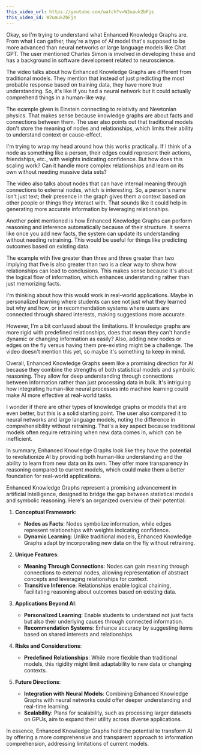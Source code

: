 ```yaml
---
this_video_url: https://youtube.com/watch?v=W2uauk2bFjs
this_video_id: W2uauk2bFjs
---
```

<think>
Okay, so I'm trying to understand what Enhanced Knowledge Graphs are. From what I can gather, they're a type of AI model that's supposed to be more advanced than neural networks or large language models like Chat GPT. The user mentioned Charles Simon is involved in developing these and has a background in software development related to neuroscience. 

The video talks about how Enhanced Knowledge Graphs are different from traditional models. They mention that instead of just predicting the most probable response based on training data, they have more true understanding. So, it's like if you had a neural network but it could actually comprehend things in a human-like way.

The example given is Einstein connecting to relativity and Newtonian physics. That makes sense because knowledge graphs are about facts and connections between them. The user also points out that traditional models don't store the meaning of nodes and relationships, which limits their ability to understand context or cause-effect.

I'm trying to wrap my head around how this works practically. If I think of a node as something like a person, their edges could represent their actions, friendships, etc., with weights indicating confidence. But how does this scaling work? Can it handle more complex relationships and learn on its own without needing massive data sets?

The video also talks about nodes that can have internal meaning through connections to external nodes, which is interesting. So, a person's name isn't just text; their presence in the graph gives them a context based on other people or things they interact with. That sounds like it could help in generating more accurate information by leveraging relationships.

Another point mentioned is how Enhanced Knowledge Graphs can perform reasoning and inference automatically because of their structure. It seems like once you add new facts, the system can update its understanding without needing retraining. This would be useful for things like predicting outcomes based on existing data.

The example with five greater than three and three greater than two implying that five is also greater than two is a clear way to show how relationships can lead to conclusions. This makes sense because it's about the logical flow of information, which enhances understanding rather than just memorizing facts.

I'm thinking about how this would work in real-world applications. Maybe in personalized learning where students can see not just what they learned but why and how, or in recommendation systems where users are connected through shared interests, making suggestions more accurate.

However, I'm a bit confused about the limitations. If knowledge graphs are more rigid with predefined relationships, does that mean they can't handle dynamic or changing information as easily? Also, adding new nodes or edges on the fly versus having them pre-existing might be a challenge. The video doesn't mention this yet, so maybe it's something to keep in mind.

Overall, Enhanced Knowledge Graphs seem like a promising direction for AI because they combine the strengths of both statistical models and symbolic reasoning. They allow for deep understanding through connections between information rather than just processing data in bulk. It's intriguing how integrating human-like neural processes into machine learning could make AI more effective at real-world tasks.

I wonder if there are other types of knowledge graphs or models that are even better, but this is a solid starting point. The user also compared it to neural networks and large language models, noting the difference in comprehensibility without retraining. That's a key aspect because traditional models often require retraining when new data comes in, which can be inefficient.

In summary, Enhanced Knowledge Graphs look like they have the potential to revolutionize AI by providing both human-like understanding and the ability to learn from new data on its own. They offer more transparency in reasoning compared to current models, which could make them a better foundation for real-world applications.
</think>

Enhanced Knowledge Graphs represent a promising advancement in artificial intelligence, designed to bridge the gap between statistical models and symbolic reasoning. Here's an organized overview of their potential:

1. **Conceptual Framework**:
   - **Nodes as Facts**: Nodes symbolize information, while edges represent relationships with weights indicating confidence.
   - **Dynamic Learning**: Unlike traditional models, Enhanced Knowledge Graphs adapt by incorporating new data on the fly without retraining.

2. **Unique Features**:
   - **Meaning Through Connections**: Nodes can gain meaning through connections to external nodes, allowing representation of abstract concepts and leveraging relationships for context.
   - **Transitive Inference**: Relationships enable logical chaining, facilitating reasoning about outcomes based on existing data.

3. **Applications Beyond AI**:
   - **Personalized Learning**: Enable students to understand not just facts but also their underlying causes through connected information.
   - **Recommendation Systems**: Enhance accuracy by suggesting items based on shared interests and relationships.

4. **Risks and Considerations**:
   - **Predefined Relationships**: While more flexible than traditional models, this rigidity might limit adaptability to new data or changing contexts.

5. **Future Directions**:
   - **Integration with Neural Models**: Combining Enhanced Knowledge Graphs with neural networks could offer deeper understanding and real-time learning.
   - **Scalability**: Plans for scalability, such as processing larger datasets on GPUs, aim to expand their utility across diverse applications.

In essence, Enhanced Knowledge Graphs hold the potential to transform AI by offering a more comprehensive and transparent approach to information comprehension, addressing limitations of current models.
